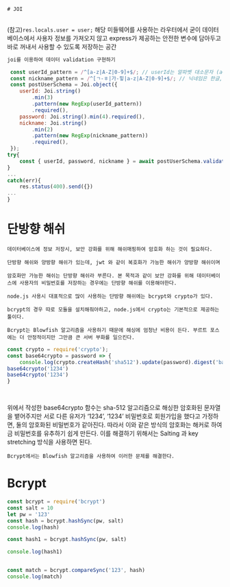 ```javascript
# JOI
    
```

(참고)`res.locals.user = user;` 
해당 미들웨어를 사용하는 라우터에서 굳이 데이터베이스에서 사용자 정보를 가져오지 않고 express가 제공하는 안전한 변수에 담아두고 바로 꺼내서 사용할 수 있도록 저장하는 공간


```javascript
joi를 이용하여 데이터 validation 구현하기
```


```javascript
 const userId_pattern = /^[a-z|A-Z|0-9]+$/; // userId는 알파벳 대소문자 (a~z, A~Z), 숫자(0~9)로 구성
 const nickname_pattern = /^[ㄱ-ㅎ|가-힣|a-z|A-Z|0-9]+$/; // 닉네임은 한글, 알파벳 대소문자 (a~z, A~Z), 숫자(0~9)로 구성
 const postUserSchema = Joi.object({
    userId: Joi.string()
        .min(3)
        .pattern(new RegExp(userId_pattern))
        .required(),
    password: Joi.string().min(4).required(),
    nickname: Joi.string()
        .min(2)
        .pattern(new RegExp(nickname_pattern))
        .required(),
 });
try{
    const { userId, password, nickname } = await postUserSchema.validateAsync(req.body);
}
...
catch(err){
    res.status(400).send({})
...
}
```

# 단방향 해쉬
    
    데이터베이스에 정보 저장시, 보안 강화를 위해 해쉬매핑하여 암호화 하는 것이 필요하다.
    
    단방향 해쉬와 양방향 해쉬가 있는데, jwt 와 같이 복호화가 가능한 해쉬가 양방향 해쉬이며
    
    암호화만 가능한 해쉬는 단방향 해쉬라 부른다. 본 목적과 같이 보안 강화를 위해 데이터베이스에 사용자의 비밀번호를 저장하는 경우에는 단방향 해쉬를 이용해야한다.
    
    node.js 사용시 대표적으로 많이 사용하는 단방향 해쉬에는 bcrypt와 crypto가 있다. 
    
    bcrypt의 경우 따로 모듈을 설치해줘야하고, node.js에서 crypto는 기본적으로 제공하는 툴이다.
    
    Bcrypt는 Blowfish 알고리즘을 사용하기 때문에 해싱에 엄청난 비용이 든다. 부르트 포스에는 더 안정적이지만 그만큼 큰 서버 부화를 일으킨다.
    


```javascript
const crypto = require('crypto');
const base64crypto = password => {
    console.log(crypto.createHash('sha512').update(password).digest('base64'))
base64crypto('1234')
base64crypto('1234')
}

    
```

위에서 작성한 base64crypto 함수는 sha-512 알고리즘으로 해싱한 암호화된 문자열을 뱉어주지만 서로 다른 유저가 ‘1234’, ‘1234’ 비밀번호로 회원가입을 했다고 가정하면, 둘의 암호화된 비밀번호가 같아진다.
    따라서 이와 같은 방식의 암호화는 해커로 하여금 비밀번호를 유추하기 쉽게 만든다. 이를 해결하기 위해서는 Salting 과 key stretching 방식을 사용하면 된다.
    
    Bcrypt에서는 Blowfish 알고리즘을 사용하여 이러한 문제를 해결한다.

# Bcrypt


```javascript
const bcrypt = require('bcrypt')
const salt = 10
let pw = '123'
const hash = bcrypt.hashSync(pw, salt)
console.log(hash)

const hash1 = bcrypt.hashSync(pw, salt)

console.log(hash1)


const match = bcrypt.compareSync('123', hash)
console.log(match)
```
